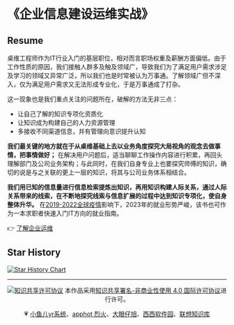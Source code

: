 # 《企业信息建设运维实战》

## Resume

桌维工程师作为IT行业入门的基层职位，相对而言职场权重及薪酬方面偏低。由于工作性质的原因，我们接触人群多及触及领域广，导致我们为了满足用户需求涉足及学习的领域又异常广泛，所以我们也是时常被认为万事通。了解领域广但不深入，仅为满足用户需求又无法形成专业化，于是万事通成了打杂。

这一现象也是我们重点关注的问题所在，破解的方法无非三点：

* 让自己了解的知识专项化资质化
* 让知识成为构建自己的人力资源管理
* 多接收不同渠道信息，并有管理向意识提升认知

**我们最关键的地方就在于从桌维基础上去以业务角度探究大局视角的观念去做事情，把事情做好；** 在解决用户问题后，适当聊聊工作操作内容进行积累，再回头理解部门及公司业务架构；与此同时，在我们自身专业上也要探究师傅的知识，确切的说是与之关联的更上一层的知识，将其与公司业务体系相结合。

**我们用已知的信息量进行信息检索提炼出知识，再用知识构建人际关系，通过人际关系带来的线索，在不断地探究线索与信息扩展的过程中达到知识专项化，使自身整体升华。** 在[2019-2022全球疫情](https://zh.wikipedia.org/zh-hans/2019冠状病毒病疫情)影响下，2023年的就业形势严峻，该书也可作为一本求职者快速入门IT方向的就业指南。
 
 👉 [了解企业运维](https://blog.csdn.net/lixingying567/article/details/74586842)

## Star History

[![Star History Chart](https://api.star-history.com/svg?repos=hoochanlon/helpdesk-guide&type=Date)](https://star-history.com/#hoochanlon/helpdesk-guide&Date)

---

<div align="center">

<a rel="license" href="http://creativecommons.org/licenses/by-nc/4.0/"><img alt="知识共享许可协议" style="border-width:0" src="https://i.creativecommons.org/l/by-nc/4.0/80x15.png" /></a> 本作品采用<a rel="license" href="http://creativecommons.org/licenses/by-nc/4.0/">知识共享署名-非商业性使用 4.0 国际许可协议</a>进行许可。

 💗 [小鱼儿yr系统](https://www.yrxitong.com)、[apphot 烈火](https://apphot.cc)、[大眼仔旭](http://www.dayanzai.me)、[西西软件园](https://www.cr173.com)、[联想知识库](https://iknow.lenovo.com.cn/detail/kd_26394.html)

</div>




